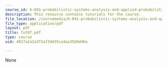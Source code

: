 ```yaml
---
course_id: 6-041-probabilistic-systems-analysis-and-applied-probability-spring-2006
description: This resource contains tutorials for the course.
file_location: /coursemedia/6-041-probabilistic-systems-analysis-and-applied-probability-spring-2006/4017a2a2a3f2af3dd35ca4aa35b0d4ba_tut07.pdf
file_type: application/pdf
layout: pdf
title: tut07.pdf
type: course
uid: 4017a2a2a3f2af3dd35ca4aa35b0d4ba

---
```

None